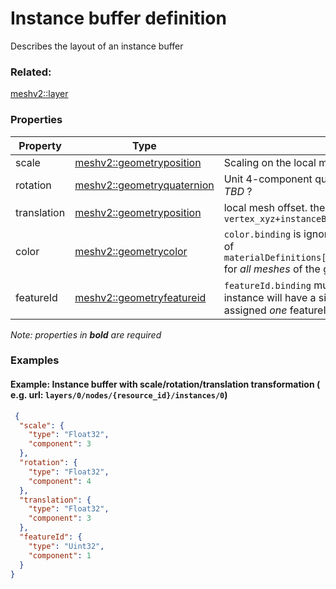 # Instance buffer definition

Describes the layout of an instance buffer

### Related:

[meshv2::layer](layer.md)
### Properties

| Property | Type | Description |
| --- | --- | --- |
| scale | [meshv2::geometryposition](geometryposition.md) | Scaling on the local mesh `X`, `Y` and `Z` axis respectively |
| rotation | [meshv2::geometryquaternion](geometryquaternion.md) | Unit 4-component quaternion defining the local mesh rotation.  _TBD_ ? |
| translation | [meshv2::geometryposition](geometryposition.md) | local mesh offset. the absolute position will be `vertex_xyz+instanceBuffer[i].translation+node[j].obb.center` |
| color | [meshv2::geometrycolor](geometrycolor.md) | `color.binding` is ignored. Instance colors will be used in place of `materialDefinitions[].pbrMetallicRoughness.baseColorFactor` for _all meshes_ of the geometry to be instanciated |
| featureId | [meshv2::geometryfeatureid](geometryfeatureid.md) | `featureId.binding` must be omitted or `per-instance`. Each instance will have a single `featureID`. (i.e. primitives are assigned _one_ featureId per instance) |

*Note: properties in **bold** are required*

### Examples 

#### Example: Instance buffer with scale/rotation/translation transformation ( e.g. url: `layers/0/nodes/{resource_id}/instances/0`) 

```json
 {
  "scale": {
    "type": "Float32",
    "component": 3
  },
  "rotation": {
    "type": "Float32",
    "component": 4
  },
  "translation": {
    "type": "Float32",
    "component": 3
  },
  "featureId": {
    "type": "Uint32",
    "component": 1
  }
} 
```

